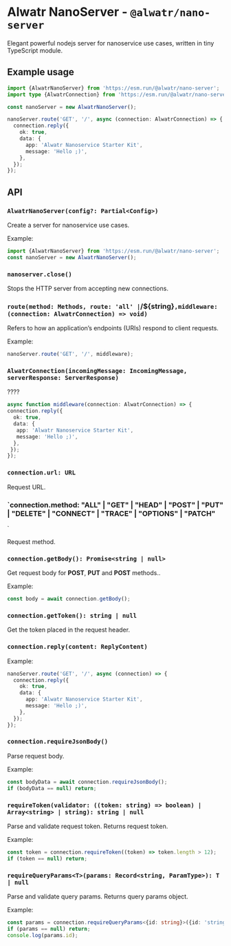 # Alwatr NanoServer - `@alwatr/nano-server`

Elegant powerful nodejs server for nanoservice use cases, written in tiny TypeScript module.

## Example usage

```ts
import {AlwatrNanoServer} from 'https://esm.run/@alwatr/nano-server';
import type {AlwatrConnection} from 'https://esm.run/@alwatr/nano-server';

const nanoServer = new AlwatrNanoServer();

nanoServer.route('GET', '/', async (connection: AlwatrConnection) => {
  connection.reply({
    ok: true,
    data: {
      app: 'Alwatr Nanoservice Starter Kit',
      message: 'Hello ;)',
    },
  });
});
```

## API

### `AlwatrNanoServer(config?: Partial<Config>)`

Create a server for nanoservice use cases.

Example:

```ts
import {AlwatrNanoServer} from 'https://esm.run/@alwatr/nano-server';
const nanoServer = new AlwatrNanoServer();
```

### `nanoserver.close()`

Stops the HTTP server from accepting new connections.

### `route(method: Methods, route: 'all' |`/${string}`,middleware: (connection: AlwatrConnection) => void)`

Refers to how an application’s endpoints (URIs) respond to client requests.

Example:

```ts
nanoServer.route('GET', '/', middleware);
```

### `AlwatrConnection(incomingMessage: IncomingMessage, serverResponse: ServerResponse)`

????

```ts
async function middleware(connection: AlwatrConnection) => {
connection.reply({
  ok: true,
  data: {
   app: 'Alwatr Nanoservice Starter Kit',
   message: 'Hello ;)',
  },
 });
});
```

### `connection.url: URL`

Request URL.

### `connection.method: "ALL" | "GET" | "HEAD" | "POST" | "PUT" | "DELETE" | "CONNECT" | "TRACE" | "OPTIONS" | "PATCH"

`

Request method.

### `connection.getBody(): Promise<string | null>`

Get request body for **POST**, **PUT** and **POST** methods..

Example:

```ts
const body = await connection.getBody();
```

### `connection.getToken(): string | null`

Get the token placed in the request header.

### `connection.reply(content: ReplyContent)`

Example:

```ts
nanoServer.route('GET', '/', async (connection) => {
  connection.reply({
    ok: true,
    data: {
      app: 'Alwatr Nanoservice Starter Kit',
      message: 'Hello ;)',
    },
  });
});
```

### `connection.requireJsonBody()`

Parse request body.

Example:

```ts
const bodyData = await connection.requireJsonBody();
if (bodyData == null) return;
```

### `requireToken(validator: ((token: string) => boolean) | Array<string> | string): string | null`

Parse and validate request token.
Returns request token.

Example:

```ts
const token = connection.requireToken((token) => token.length > 12);
if (token == null) return;
```

### `requireQueryParams<T>(params: Record<string, ParamType>): T | null`

Parse and validate query params.
Returns query params object.

Example:

```ts
const params = connection.requireQueryParams<{id: string}>({id: 'string'});
if (params == null) return;
console.log(params.id);
```

